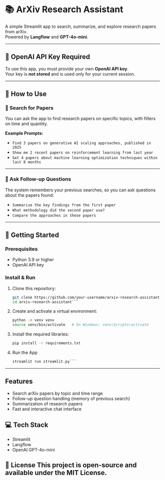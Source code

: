# 📚 ArXiv Research Assistant

A simple Streamlit app to search, summarize, and explore research papers from arXiv.  
Powered by **Langflow** and **GPT-4o-mini**.

---

## 🔑 OpenAI API Key Required

To use this app, you must provide your own **OpenAI API key**.  
Your key is **not stored** and is used only for your current session.

---

## 🔧 How to Use

### 📝 Search for Papers
You can ask the app to find research papers on specific topics, with filters on time and quantity.

**Example Prompts:**
- `Find 3 papers on generative AI scaling approaches, published in 2025`
- `Show me 2 recent papers on reinforcement learning from last year`
- `Get 4 papers about machine learning optimization techniques within last 8 months`

---

### 💬 Ask Follow-up Questions
The system remembers your previous searches, so you can ask questions about the papers found:
- `Summarize the key findings from the first paper`
- `What methodology did the second paper use?`
- `Compare the approaches in these papers`

---

## 🚀 Getting Started

### Prerequisites
- Python 3.9 or higher
- OpenAI API key

### Install & Run
1. Clone this repository:
   ```bash
   git clone https://github.com/your-username/arxiv-research-assistant.git
   cd arxiv-research-assistant```

2. Create and activate a virtual environment:
   ```bash
   python -m venv venv
   source venv/bin/activate   # On Windows: venv\Scripts\activate

3. Install the required libraries:
   ```bash
   pip install -r requirements.txt

4. Run the App
   ```bash
   streamlit run streamlit.py```

---

## Features
- Search arXiv papers by topic and time range
- Follow-up question handling (memory of previous search)
- Summarization of research papers
- Fast and interactive chat interface

## 💻 Tech Stack
- Streamlit
- Langflow
- OpenAI GPT-4o-mini

📜 License
This project is open-source and available under the MIT License.
---
